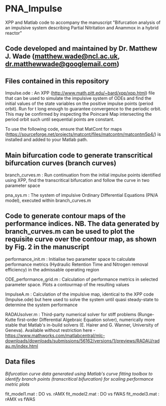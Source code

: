 # PNA_Impulse
XPP and Matlab code to accompany the manuscript "Bifurcation analysis of an impulsive system describing Partial Nitritation and Anammox in a hybrid reactor"

## Code developed and maintained by Dr. Matthew J. Wade (matthew.wade@ncl.ac.uk, dr.matthewwade@googlemail.com)

## Files contained in this repository

Impulse.ode : An XPP (http://www.math.pitt.edu/~bard/xpp/xpp.html) file that can be used to simulate the impulsive system of ODEs and find the initial values of the state variables on the positive impulse points (period orbit). Run for t long enough to guarantee convergence to the periodic orbit. This may be confirmed by inspecting the Poincaré Map intersecting the period orbit such until sequential points are constant.

To use the following code, ensure that MatCont for maps (https://sourceforge.net/projects/matcont/files/matcontm/matcontm5p4/) is installed and added to your Matlab path.

## Main bifurcation code to generate transcritical bifurcation curves (branch curves)

branch_curves.m : Run continuation from the initial impulse points identified using XPP, find the transcritical bifurcation and follow the curve in two parameter space

pna_sys.m : The system of impulsive Ordinary Differential Equations (PN/A model), executed within branch_curves.m

## Code to generate contour maps of the performance indices. NB. The data generated by branch_curves.m can be used to plot the requisite curve over the contour map, as shown by Fig. 2 in the manuscript

performance_init.m : Initialise two parameter space to calculate performance metrics (Hydraulic Retention Time and Nitrogen removal efficiency) in the admissable operating region

ODE_performance_grid.m : Calculation of performance metrics in selected parameter space. Plots a contourmap of the resulting values

ImpulseA.m : Calculation of the impulsive map, identical to the XPP code (Impulse.ode) but here used to solve the system until quasi steady-state to determine the system performance

RADAUsolver.m : Third-party numerical solver for stiff problems (Runge-Kutte first-order Differential Algebraic Equation solver), numerically more stable that Matlab's in-build solvers (E. Hairer and G. Wanner, University of Geneva). Available without restriction here - https://www.mathworks.com/matlabcentral/mlc-downloads/downloads/submissions/56162/versions/1/previews/RADAU/radau.m/index.html

## Data files

*Bifurcation curve data generated using Matlab's curve fitting toolbox to identify branch points (transcritical bifurcation) for scaling performance metric plots*

fit_model1.mat : DO vs. rAMX
fit_model2.mat : DO vs fWAS
fit_model3.mat : rAMX vs fWAS





